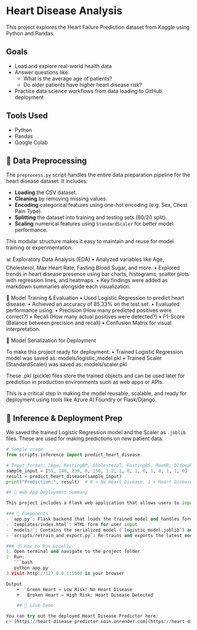 # Heart Disease Analysis

This project explores the Heart Failure Prediction dataset from Kaggle using Python and Pandas.

## Goals
- Load and explore real-world health data
- Answer questions like:
  - What is the average age of patients?
  - Do older patients have higher heart disease risk?
- Practice data science workflows from data loading to GitHub deployment

## Tools Used
- Python
- Pandas
- Google Colab

## 🧹 Data Preprocessing

The `preprocess.py` script handles the entire data preparation pipeline for the heart disease dataset. It includes:

- **Loading** the CSV dataset.
- **Cleaning** by removing missing values.
- **Encoding** categorical features using one-hot encoding (e.g. Sex, Chest Pain Type).
- **Splitting** the dataset into training and testing sets (80/20 split).
- **Scaling** numerical features using `StandardScaler` for better model performance.

This modular structure makes it easy to maintain and reuse for model training or experimentation.

📊 Exploratory Data Analysis (EDA)
	•	Analyzed variables like Age, Cholesterol, Max Heart Rate, Fasting Blood Sugar, and more.
	•	Explored trends in heart disease presence using bar charts, histograms, scatter plots with regression lines, and heatmaps.
	•	Key findings were added as markdown summaries alongside each visualization.

🧠 Model Training & Evaluation
	•	Used Logistic Regression to predict heart disease.
	•	Achieved an accuracy of 85.33% on the test set.
	•	Evaluated performance using:
	•	Precision (How many predicted positives were correct?)
	•	Recall (How many actual positives were detected?)
	•	F1-Score (Balance between precision and recall)
	•	Confusion Matrix for visual interpretation.
  
  🧠 Model Serialization for Deployment

To make this project ready for deployment:
	•	Trained Logistic Regression model was saved as: models/logistic_model.pkl
	•	Trained Scaler (StandardScaler) was saved as: models/scaler.pkl

These .pkl (pickle) files store the trained objects and can be used later for prediction in production environments such as web apps or APIs.

This is a critical step in making the model reusable, scalable, and ready for deployment using tools like Azure AI Foundry or Flask/Django.

## 🧠 Inference & Deployment Prep

We saved the trained Logistic Regression model and the Scaler as `.joblib` files. These are used for making predictions on new patient data.

```python
# Sample usage
from scripts.inference import predict_heart_disease

# Input format: [Age, RestingBP, Cholesterol, FastingBS, MaxHR, Oldpeak, Sex_M, ChestPainType_ATA, ...]
sample_input = [55, 140, 230, 0, 150, 1.2, 1, 0, 1, 0, 1, 0, 1, 1, 0]
result = predict_heart_disease(sample_input)
print("Prediction:", result)  # 0 = No Heart Disease, 1 = Heart Disease

## 🚀 Web App Deployment Summary

This project includes a Flask web application that allows users to input patient data and receive predictions for heart disease risk in real time.

### 🔧 Components
- `app.py`: Flask backend that loads the trained model and handles form submissions
- `templates/index.html`: HTML form for user input
- `models/`: Contains the serialized model (`logistic_model.joblib`) and scaler (`scaler.joblib`)
- `scripts/retrain_and_export.py`: Re-trains and exports the latest model and scaler

### 📦 How to Run Locally
1. Open terminal and navigate to the project folder
2. Run:
   ```bash
   python app.py
3.Visit http://127.0.0.1:5000 in your browser   

Output
	•	Green Heart = Low Risk: No Heart Disease
	•	Broken Heart = High Risk: Heart Disease Detected

	## 🔗 Live Demo

You can try out the deployed Heart Disease Predictor here:  
👉 [https://heart-disease-predictor-noin.onrender.com](https://heart-disease-predictor-noin.onrender.com)